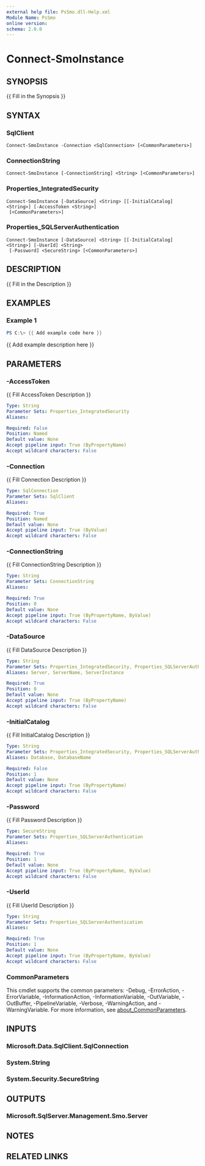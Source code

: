 ```yaml
---
external help file: PsSmo.dll-Help.xml
Module Name: PsSmo
online version:
schema: 2.0.0
---
```


# Connect-SmoInstance

## SYNOPSIS
{{ Fill in the Synopsis }}

## SYNTAX

### SqlClient
```
Connect-SmoInstance -Connection <SqlConnection> [<CommonParameters>]
```

### ConnectionString
```
Connect-SmoInstance [-ConnectionString] <String> [<CommonParameters>]
```

### Properties_IntegratedSecurity
```
Connect-SmoInstance [-DataSource] <String> [[-InitialCatalog] <String>] [-AccessToken <String>]
 [<CommonParameters>]
```

### Properties_SQLServerAuthentication
```
Connect-SmoInstance [-DataSource] <String> [[-InitialCatalog] <String>] [-UserId] <String>
 [-Password] <SecureString> [<CommonParameters>]
```

## DESCRIPTION
{{ Fill in the Description }}

## EXAMPLES

### Example 1
```powershell
PS C:\> {{ Add example code here }}
```

{{ Add example description here }}

## PARAMETERS

### -AccessToken
{{ Fill AccessToken Description }}

```yaml
Type: String
Parameter Sets: Properties_IntegratedSecurity
Aliases:

Required: False
Position: Named
Default value: None
Accept pipeline input: True (ByPropertyName)
Accept wildcard characters: False
```

### -Connection
{{ Fill Connection Description }}

```yaml
Type: SqlConnection
Parameter Sets: SqlClient
Aliases:

Required: True
Position: Named
Default value: None
Accept pipeline input: True (ByValue)
Accept wildcard characters: False
```

### -ConnectionString
{{ Fill ConnectionString Description }}

```yaml
Type: String
Parameter Sets: ConnectionString
Aliases:

Required: True
Position: 0
Default value: None
Accept pipeline input: True (ByPropertyName, ByValue)
Accept wildcard characters: False
```

### -DataSource
{{ Fill DataSource Description }}

```yaml
Type: String
Parameter Sets: Properties_IntegratedSecurity, Properties_SQLServerAuthentication
Aliases: Server, ServerName, ServerInstance

Required: True
Position: 0
Default value: None
Accept pipeline input: True (ByPropertyName)
Accept wildcard characters: False
```

### -InitialCatalog
{{ Fill InitialCatalog Description }}

```yaml
Type: String
Parameter Sets: Properties_IntegratedSecurity, Properties_SQLServerAuthentication
Aliases: Database, DatabaseName

Required: False
Position: 1
Default value: None
Accept pipeline input: True (ByPropertyName)
Accept wildcard characters: False
```

### -Password
{{ Fill Password Description }}

```yaml
Type: SecureString
Parameter Sets: Properties_SQLServerAuthentication
Aliases:

Required: True
Position: 1
Default value: None
Accept pipeline input: True (ByPropertyName, ByValue)
Accept wildcard characters: False
```

### -UserId
{{ Fill UserId Description }}

```yaml
Type: String
Parameter Sets: Properties_SQLServerAuthentication
Aliases:

Required: True
Position: 1
Default value: None
Accept pipeline input: True (ByPropertyName, ByValue)
Accept wildcard characters: False
```

### CommonParameters
This cmdlet supports the common parameters: -Debug, -ErrorAction, -ErrorVariable, -InformationAction, -InformationVariable, -OutVariable, -OutBuffer, -PipelineVariable, -Verbose, -WarningAction, and -WarningVariable. For more information, see [about_CommonParameters](http://go.microsoft.com/fwlink/?LinkID=113216).

## INPUTS

### Microsoft.Data.SqlClient.SqlConnection

### System.String

### System.Security.SecureString

## OUTPUTS

### Microsoft.SqlServer.Management.Smo.Server

## NOTES

## RELATED LINKS

